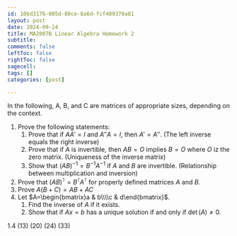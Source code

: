 ```yaml
---
id: 10bd3176-005d-80ce-8a6d-fcf409370a81
layout: post
date: 2024-09-24
title: MA2007B Linear Algebra Homework 2
subtitle: 
comments: false
leftToc: false
rightToc: false
sagecell: 
tags: []
categories: [post]

---
```


In the following, A, B, and C are matrices of appropriate sizes, depending on the context.

1. Prove the following statements:
	1. Prove that if $AA'=I$ and $A''A=I$, then $A'=A''$. (The left inverse equals the right inverse)
	2. Prove that if $A$ is invertible, then $AB=O$ implies $B=O$ where $O$ iz the zero matrix. (Uniqueness of the inverse matrix)
	3. Show that $(AB)^{-1}=B^{-1}A^{-1}$ if $A$ and $B$ are invertible. (Relationship between multiplication and inversion)
2. Prove that $(AB)^\intercal=B^\intercal A^\intercal$ for properly defined matrices $A$ and $B$.
3. Prove $A(B+C)=AB+AC$
4. Let $A=\begin{bmatrix}a & b\\\\c & d\end{bmatrix}$.
	1. Find the inverse of $A$ if it exists.
	2. Show that if $Ax=b$ has a unique solution if and only if $\det(A)\neq 0$.

1.4 (13) (20) (24) (33)


